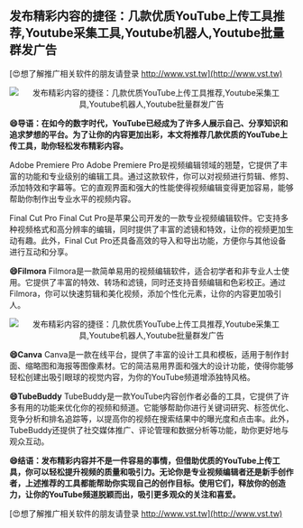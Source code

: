 ## **发布精彩内容的捷径：几款优质YouTube上传工具推荐,Youtube采集工具,Youtube机器人,Youtube批量群发广告**

[😍想了解推广相关软件的朋友请登录 http://www.vst.tw](http://www.vst.tw)

 <center><img src="https://vst.tw/MP4/tuiguang/png/5.png" alt="发布精彩内容的捷径：几款优质YouTube上传工具推荐,Youtube采集工具,Youtube机器人,Youtube批量群发广告"></center>

**😄导语：在如今的数字时代，YouTube已经成为了许多人展示自己、分享知识和追求梦想的平台。为了让你的内容更加出彩，本文将推荐几款优质的YouTube上传工具，助你轻松发布精彩内容。**

Adobe Premiere Pro
Adobe Premiere Pro是视频编辑领域的翘楚，它提供了丰富的功能和专业级别的编辑工具。通过这款软件，你可以对视频进行剪辑、修剪、添加特效和字幕等。它的直观界面和强大的性能使得视频编辑变得更加容易，能够帮助你制作出专业水平的视频内容。

Final Cut Pro
Final Cut Pro是苹果公司开发的一款专业视频编辑软件。它支持多种视频格式和高分辨率的编辑，同时提供了丰富的滤镜和特效，让你的视频更加生动有趣。此外，Final Cut Pro还具备高效的导入和导出功能，方便你与其他设备进行互动和分享。

**😄Filmora**
Filmora是一款简单易用的视频编辑软件，适合初学者和非专业人士使用。它提供了丰富的特效、转场和滤镜，同时还支持音频编辑和色彩校正。通过Filmora，你可以快速剪辑和美化视频，添加个性化元素，让你的内容更加吸引人。

 <center><img src="https://vst.tw/MP4/tuiguang/png/0.png" alt="发布精彩内容的捷径：几款优质YouTube上传工具推荐,Youtube采集工具,Youtube机器人,Youtube批量群发广告"></center>

**😄Canva**
Canva是一款在线平台，提供了丰富的设计工具和模板，适用于制作封面、缩略图和海报等图像素材。它的简洁易用界面和强大的设计功能，使得你能够轻松创建出吸引眼球的视觉内容，为你的YouTube频道增添独特风格。

**😄TubeBuddy**
TubeBuddy是一款YouTube内容创作者必备的工具，它提供了许多有用的功能来优化你的视频和频道。它能够帮助你进行关键词研究、标签优化、竞争分析和排名追踪等，以提高你的视频在搜索结果中的曝光度和点击率。此外，TubeBuddy还提供了社交媒体推广、评论管理和数据分析等功能，助你更好地与观众互动。

**😄结语：发布精彩内容并不是一件容易的事情，但借助优质的YouTube上传工具，你可以轻松提升视频的质量和吸引力。无论你是专业视频编辑者还是新手创作者，上述推荐的工具都能帮助你实现自己的创作目标。使用它们，释放你的创造力，让你的YouTube频道脱颖而出，吸引更多观众的关注和喜爱。**

[😍想了解推广相关软件的朋友请登录 http://www.vst.tw](http://www.vst.tw)



